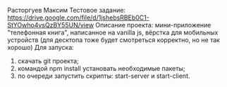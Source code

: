 Расторгуев Максим
Тестовое задание: https://drive.google.com/file/d/1jshebsRBEb0C1-StYOwho4vsQzBY55UN/view
Описание проекта: мини-приложение "телефонная книга", написанное на vanilla js, 
вёрстка для мобильных устройств (для десктопа тоже будет смотреться корректно, но не так хорошо) 
Для запуска:
1) скачать git проекта;
2) командой npm install установать необходимые пакеты;
3) по очереди запустить скрипты: start-server и start-client.
